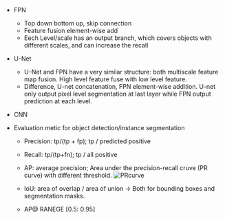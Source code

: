 * FPN
  * Top down bottom up, skip connection
  * Feature fusion element-wise add
  * Eech Level/scale has an output branch, which covers objects with different scales, and can increase the recall

* U-Net
  * U-Net and FPN have a very similar structure: both multiscale feature map fusion. High level feature fuse with low level feature.
  * Difference, U-net concatenation, FPN element-wise addition. U-net only output pixel level segmentation at last layer while FPN output prediction at each level.
  
* CNN

* Evaluation metic for object detection/instance segmentation
  * Precision: tp/(tp + fp); tp / predicted positive
  * Recall: tp/(tp+fn); tp / all positive
  * AP: average precision; Area under the precision-recall cruve (PR curve) with different threshold.
    ![PRcurve](https://miro.medium.com/max/600/0*IIP5_lTXigXMViiu.png)
    
  * IoU: area of overlap / area of union -> Both for bounding boxes and segmentation masks.
  * AP@ RANEGE \[0.5: 0.95] 
